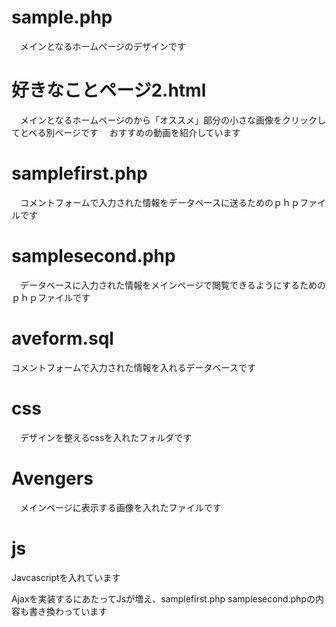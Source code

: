 # sample.php
　メインとなるホームページのデザインです
# 好きなことページ2.html
　メインとなるホームページのから「オススメ」部分の小さな画像をクリックしてとべる別ページです
　おすすめの動画を紹介しています
# samplefirst.php
　コメントフォームで入力された情報をデータベースに送るためのｐｈｐファイルです
# samplesecond.php
　データベースに入力された情報をメインページで閲覧できるようにするためのｐｈｐファイルです
# aveform.sql
  コメントフォームで入力された情報を入れるデータベースです
# css
　デザインを整えるcssを入れたフォルダです
# Avengers
　メインページに表示する画像を入れたファイルです
# js
Javcascriptを入れています

Ajaxを実装するにあたってJsが増え、samplefirst.php samplesecond.phpの内容も書き換わっています

